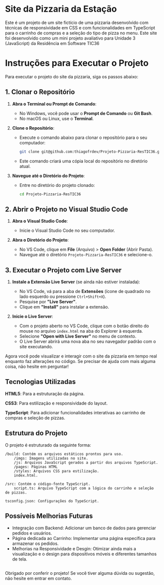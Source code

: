# Site da Pizzaria da Estação

Este é um projeto de um site fictício de uma pizzaria desenvolvido com técnicas de responsividade em CSS e com funcionalidades em TypeScript para o carrinho de compras e a seleção do tipo de pizza no menu. Este site foi desenvolvido como um mini projeto avaliativo para Unidade 3 (JavaScript) da Residência em Software TIC36

# Instruções para Executar o Projeto

Para executar o projeto do site da pizzaria, siga os passos abaixo:

## 1. Clonar o Repositório

1. **Abra o Terminal ou Prompt de Comando**:
   - No Windows, você pode usar o **Prompt de Comando** ou **Git Bash**.
   - No macOS ou Linux, use o **Terminal**.

2. **Clone o Repositório**:
   - Execute o comando abaixo para clonar o repositório para o seu computador:
     ```bash
     git clone git@github.com:thiagofrdev/Projeto-Pizzaria-ResTIC36.git
     ```
   - Este comando criará uma cópia local do repositório no diretório atual.

3. **Navegue até o Diretório do Projeto**:
   - Entre no diretório do projeto clonado:
     ```bash
     cd Projeto-Pizzaria-ResTIC36
     ```

## 2. Abrir o Projeto no Visual Studio Code

1. **Abra o Visual Studio Code**:
   - Inicie o Visual Studio Code no seu computador.

2. **Abra o Diretório do Projeto**:
   - No VS Code, clique em **File** (Arquivo) > **Open Folder** (Abrir Pasta).
   - Navegue até o diretório `Projeto-Pizzaria-ResTIC36` e selecione-o.

## 3. Executar o Projeto com Live Server

1. **Instale a Extensão Live Server** (se ainda não estiver instalada):
   - No VS Code, vá para a aba de **Extensões** (ícone de quadrado no lado esquerdo ou pressione `Ctrl+Shift+X`).
   - Pesquise por **"Live Server"**.
   - Clique em **"Install"** para instalar a extensão.

2. **Inicie o Live Server**:
   - Com o projeto aberto no VS Code, clique com o botão direito do mouse no arquivo `index.html` na aba do Explorer à esquerda.
   - Selecione **"Open with Live Server"** no menu de contexto.
   - O Live Server abrirá uma nova aba no seu navegador padrão com o site executando.

Agora você pode visualizar e interagir com o site da pizzaria em tempo real enquanto faz alterações no código. Se precisar de ajuda com mais alguma coisa, não hesite em perguntar!


## Tecnologias Utilizadas
**HTML5**: Para a estruturação da página.

**CSS3**: Para estilização e responsividade do layout.

**TypeScript**: Para adicionar funcionalidades interativas ao carrinho de compras e seleção de pizzas.

## Estrutura do Projeto
O projeto é estruturado da seguinte forma:

    /build: Contém os arquivos estáticos prontos para uso.
        /imgs: Imagens utilizadas no site.
        /js: Arquivos JavaScript gerados a partir dos arquivos TypeScript.
        /pages: Páginas HTML
        /styles: Arquivos CSS para estilização.
        index.html.

    /src: Contém o código-fonte TypeScript.
        script.ts: Arquivo TypeScript com a lógica do carrinho e seleção de pizzas.

    tsconfig.json: Configurações do TypeScript.

## Possíveis Melhorias Futuras

- Integração com Backend: Adicionar um banco de dados para gerenciar pedidos e usuários.
- Página dedicada ao Carrinho: Implementar uma página específica para armazenar os pedidos.
- Melhorias na Responsividade e Desgin: Otimizar ainda mais a visualização e o design para dispositivos móveis e diferentes tamanhos de tela.

##

Obrigado por conferir o projeto! Se você tiver alguma dúvida ou sugestão, não hesite em entrar em contato.